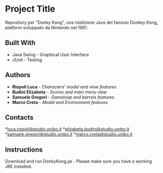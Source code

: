 # Project Title
Repository per "Donky Kong", una riedizione Java del famoso Donkey Kong, platform sviluppato da Nintendo nel 1981.

## Built With

* Java Swing - Graphical User Interface
* JUnit - Testing

## Authors

* **Rispoli Luca** - *Characters' model and view features* 
* **Budini Elizabeta** - *Scores and main menu view* 
* **Samuele Gregori** - *Gameloop and barrels features* 
* **Marco Creta** - *Model and Environment features* 

## Contacts

*luca.rispoli@studio.unibo.it
*elizabeta.budini@studio.unibo.it
*samuele.gregori@studio.unibo.it
*marco.creta@studio.unibo.it

## Instructions

Download and run DonkyKong.jar . 
Please make sure you have a working JRE installed.


